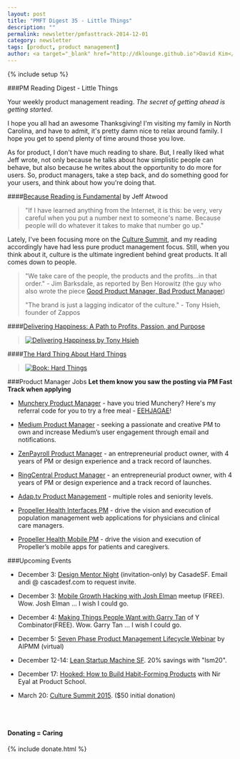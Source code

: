 ```yaml
---
layout: post
title: "PMFT Digest 35 - Little Things"
description: ""
permalink: newsletter/pmfasttrack-2014-12-01
category: newsletter
tags: [product, product management]
author: <a target="_blank" href="http://dklounge.github.io">David Kim</a>
---
```

{% include setup %}

###PM Reading Digest - Little Things

Your weekly product management reading. _The secret of getting ahead is getting started_.

I hope you all had an awesome Thanksgiving!  I'm visiting my family in North Carolina, and have to admit, it's pretty damn nice to relax around family.  I hope you get to spend plenty of time around those you love.

As for product, I don't have much reading to share.  But, I really liked what Jeff wrote, not only because he talks about how simplistic people can behave, but also because he writes about the opportunity to do more for users.  So, product managers, take a step back, and do something good for your users, and think about how you're doing that.

####<a target="_blank" href="http://blog.codinghorror.com/because-reading-is-fundamental-2/">Because Reading is Fundamental</a> by Jeff Atwood

>"If I have learned anything from the Internet, it is this: be very, very careful when you put a number next to someone's name. Because people will do whatever it takes to make that number go up."
>

Lately, I've been focusing more on the <a target="_blank" href="http://culturesummit2015.eventbrite.com/?aff=pmft">Culture Summit</a>, and my reading accordingly have had less pure product management focus.  Still, when you think about it, culture is the ultimate ingredient behind great products.  It all comes down to people.

>"We take care of the people, the products and the profits…in that order." - Jim Barksdale, as reported by Ben Horowitz (the guy who also wrote the piece <a target="_blank" href="http://web.stanford.edu/class/e140/e140a/handouts/ProductMgmt.txt">Good Product Manager, Bad Product Manager</a>)
>
>"The brand is just a lagging indicator of the culture." - Tony Hsieh, founder of Zappos
>

####<a target="_blank" href="http://www.amazon.com/gp/product/B003JTHXN6/ref=as_li_tl?ie=UTF8&camp=1789&creative=390957&creativeASIN=B003JTHXN6&linkCode=as2&tag=pmft-20&linkId=HHMJJ6WMEMWBT2IF">Delivering Happiness: A Path to Profits, Passion, and Purpose</a>

>[![Delivering Happiness by Tony Hsieh](http://productmanagementfasttrack.com/assets/images/books/2014-12-01_DeliveringHappiness.jpg "Delivering Happiness Book - Tony Hsieh")](http://www.amazon.com/gp/product/B003JTHXN6/ref=as_li_tl?ie=UTF8&camp=1789&creative=390957&creativeASIN=B003JTHXN6&linkCode=as2&tag=pmft-20&linkId=HHMJJ6WMEMWBT2IF)
>

####<a target="out" href="http://www.amazon.com/gp/product/B00DQ845EA/ref=as_li_tl?ie=UTF8&camp=1789&creative=390957&creativeASIN=B00DQ845EA&linkCode=as2&tag=pmft-20&linkId=AMPLKVHKIWC6PV3V">The Hard Thing About Hard Things</a>

>[![Book: Hard Things](http://productmanagementfasttrack.com/assets/images/books/2014-07-21_HardThings.jpg "Book: Hard Things")](http://www.amazon.com/gp/product/B00DQ845EA/ref=as_li_tl?ie=UTF8&camp=1789&creative=390957&creativeASIN=B00DQ845EA&linkCode=as2&tag=pmft-20&linkId=AMPLKVHKIWC6PV3V)
>

###Product Manager Jobs
__Let them know you saw the posting via PM Fast Track when applying__

* <a target="_blank" href="https://munchery.com/jobs/D1Ax3t/product-manager/">Munchery Product Manager</a> - have you tried Munchery?  Here's my referral code for you to try a free meal - <a target="_blank" href="https://www.munchery.com/invite/EEHJAGAE">EEHJAGAE</a>!

* <a target="_blank" href="https://medium.com/@naurnaur/product-manager-email-notifications-3e35ace75924">Medium Product Manager</a> - seeking a passionate and creative PM to own and increase Medium’s user engagement through email and notifications.

* <a target="_blank" href="https://boards.greenhouse.io/zenpayroll/jobs/8615">ZenPayroll Product Manager</a> - an entrepreneurial product owner, with 4 years of PM or design experience and a track record of launches.

* <a target="_blank" href="http://www.ringcentral.com/whyringcentral/job-description.html?c=qhF9VfwK&j=oKHGZfwQ">RingCentral Product Manager</a> - an entrepreneurial product owner, with 4 years of PM or design experience and a track record of launches.

* <a target="_blank" href="http://adap.tv/careers/openings">Adap.tv Product Management</a> - multiple roles and seniority levels.

* <a target="_blank" href="http://propellerhealth.com/careers/product-manager-clinical-interfaces/">Propeller Health Interfaces PM</a> - drive the vision and execution of population management web applications for physicians and clinical care managers.

* <a target="_blank" href="http://propellerhealth.com/careers/product-manager-mobile-apps/">Propeller Health Mobile PM</a> - drive the vision and execution of Propeller’s mobile apps for patients and caregivers.

###Upcoming Events

* December 3: <a target="_blank" href="http://www.eventbrite.com/e/uxnight-design-mentor-night-tickets-14587225785">Design Mentor Night</a> (invitation-only) by CasadeSF. Email andi @ cascadesf.com to request invite.

* December 3: <a target="_blank" href="http://www.meetup.com/Bay-Area-Mobile-Growth-Hackers/events/212337262/">Mobile Growth Hacking with Josh Elman</a> meetup (FREE).  Wow.  Josh Elman ... I wish I could go.

* December 4: <a target="_blank" href="http://asia.stanford.edu/?page_id=5849">Making Things People Want with Garry Tan</a> of Y Combinator(FREE).  Wow.  Garry Tan ... I wish I could go.

* December 5: <a target="_blank" href="https://attendee.gotowebinar.com/register/100000000065482290">Seven Phase Product Management Lifecycle Webinar</a> by AIPMM (virtual)

* December 12-14: <a target="_blank" href='http://bit.ly/1bW1HFd'>Lean Startup Machine SF</a>. 20% savings with "lsm20".

* December 17: <a target='_blank' href="http://www.meetup.com/ProductManagementFastTrack/events/218625312/">Hooked: How to Build Habit-Forming Products</a> with Nir Eyal at Product School.

* March 20: <a target="_blank" href="http://culturesummit2015.eventbrite.com/?aff=pmft">Culture Summit 2015</a>. ($50 initial donation)


<br />

<div class="well">
     <br />
      <h4>Donating = Caring</h4>
      {% include donate.html %}
</div>
